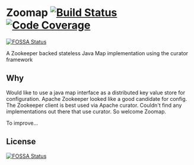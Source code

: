 # Zoomap [![Build Status](https://api.travis-ci.org/mcmoe/zoomap.png)](https://travis-ci.org/mcmoe/zoomap) [![Code Coverage](https://codecov.io/github/mcmoe/zoomap/coverage.svg)](https://codecov.io/github/mcmoe/zoomap)
[![FOSSA Status](https://app.fossa.io/api/projects/git%2Bhttps%3A%2F%2Fgithub.com%2Fmcmoe%2Fzoomap.svg?type=shield)](https://app.fossa.io/projects/git%2Bhttps%3A%2F%2Fgithub.com%2Fmcmoe%2Fzoomap?ref=badge_shield)


A Zookeeper backed stateless Java Map implementation using the curator framework

## Why

Would like to use a java map interface as a distributed key value store for configuration.
Apache Zookeeper looked like a good candidate for config.
The Zookeeper client is best used via Apache curator.
Couldn't find any implementations out there that use curator.
So welcome Zoomap.

To improve...


## License
[![FOSSA Status](https://app.fossa.io/api/projects/git%2Bhttps%3A%2F%2Fgithub.com%2Fmcmoe%2Fzoomap.svg?type=large)](https://app.fossa.io/projects/git%2Bhttps%3A%2F%2Fgithub.com%2Fmcmoe%2Fzoomap?ref=badge_large)